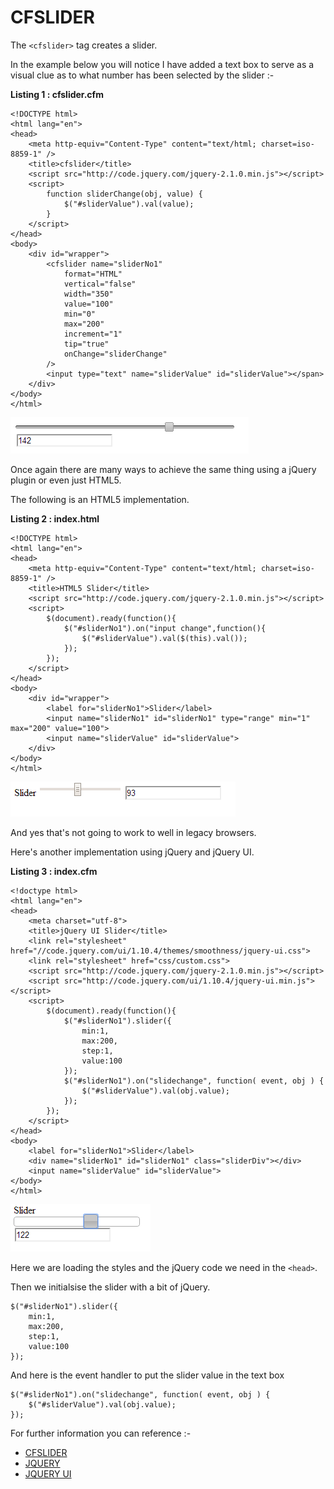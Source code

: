 CFSLIDER
===

The `<cfslider>` tag creates a slider.

In the example below you will notice I have added a text box to serve as a visual clue as to what number has been selected by the slider :-

**Listing 1 : cfslider.cfm**

    <!DOCTYPE html>
    <html lang="en">
    <head>
        <meta http-equiv="Content-Type" content="text/html; charset=iso-8859-1" />
        <title>cfslider</title>
        <script src="http://code.jquery.com/jquery-2.1.0.min.js"></script>
        <script>
            function sliderChange(obj, value) {
                $("#sliderValue").val(value);
            }
        </script>
    </head>
    <body>
        <div id="wrapper">
            <cfslider name="sliderNo1" 
                format="HTML" 
                vertical="false" 
                width="350" 
                value="100" 
                min="0" 
                max="200" 
                increment="1" 
                tip="true"
                onChange="sliderChange"
            />
            <input type="text" name="sliderValue" id="sliderValue"></span>
        </div>
    </body>
    </html>

![CFSLIDER Examaple](images/s1.png)

Once again there are many ways to achieve the same thing using a jQuery plugin or even just HTML5.

The following is an HTML5 implementation.

**Listing 2 : index.html**

    <!DOCTYPE html>
    <html lang="en">
    <head>
        <meta http-equiv="Content-Type" content="text/html; charset=iso-8859-1" />
        <title>HTML5 Slider</title>
        <script src="http://code.jquery.com/jquery-2.1.0.min.js"></script>
        <script>
            $(document).ready(function(){
                $("#sliderNo1").on("input change",function(){
                    $("#sliderValue").val($(this).val());
                });
            });
        </script>
    </head>
    <body>
        <div id="wrapper">
            <label for="sliderNo1">Slider</label>
            <input name="sliderNo1" id="sliderNo1" type="range" min="1" max="200" value="100">
            <input name="sliderValue" id="sliderValue">
        </div>
    </body>
    </html>

![HTML5 Examaple](images/s2.png)

And yes that's not going to work to well in legacy browsers.

Here's another implementation using jQuery and jQuery UI.

**Listing 3 : index.cfm**

    <!doctype html>
    <html lang="en">
    <head>
        <meta charset="utf-8">
        <title>jQuery UI Slider</title>
        <link rel="stylesheet" href="//code.jquery.com/ui/1.10.4/themes/smoothness/jquery-ui.css">
        <link rel="stylesheet" href="css/custom.css">
        <script src="http://code.jquery.com/jquery-2.1.0.min.js"></script>
        <script src="http://code.jquery.com/ui/1.10.4/jquery-ui.min.js"></script>
        <script>
            $(document).ready(function(){
                $("#sliderNo1").slider({ 
                    min:1, 
                    max:200, 
                    step:1, 
                    value:100 
                });
                $("#sliderNo1").on("slidechange", function( event, obj ) {
                    $("#sliderValue").val(obj.value);
                });
            });
        </script>
    </head>
    <body>
        <label for="sliderNo1">Slider</label>
        <div name="sliderNo1" id="sliderNo1" class="sliderDiv"></div>
        <input name="sliderValue" id="sliderValue">
    </body>
    </html>

![jQuery Examaple](images/s3.png)

Here we are loading the styles and the jQuery code we need in the `<head>`.

Then we initialsise the slider with a bit of jQuery.

    $("#sliderNo1").slider({ 
        min:1, 
        max:200, 
        step:1, 
        value:100 
    });

And here is the event handler to put the slider value in the text box

    $("#sliderNo1").on("slidechange", function( event, obj ) {
        $("#sliderValue").val(obj.value);
    });    

For further information you can reference :-

* [CFSLIDER](http://help.adobe.com/en_US/ColdFusion/9.0/CFMLRef/WSc3ff6d0ea77859461172e0811cbec22c24-7aed.html)
* [JQUERY](http://jquery.com/)
* [JQUERY UI](http://jqueryui.com)

